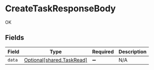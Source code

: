 # CreateTaskResponseBody

OK


## Fields

| Field                                                        | Type                                                         | Required                                                     | Description                                                  |
| ------------------------------------------------------------ | ------------------------------------------------------------ | ------------------------------------------------------------ | ------------------------------------------------------------ |
| `data`                                                       | [Optional[shared.TaskRead]](../../models/shared/taskread.md) | :heavy_minus_sign:                                           | N/A                                                          |